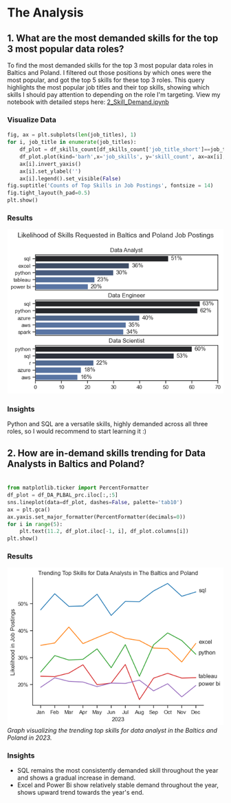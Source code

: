 # The Analysis
## 1. What are the most demanded skills for the top 3 most popular data roles?
To find the most demanded skills for the top 3 most popular data roles in Baltics and Poland. I filtered out those positions by which ones were the most popular, and got the top 5 skills for these top 3 roles. This query highlights the most popular job titles and their top skills, showing which skills I should pay attention to depending on the role I'm targeting.
View my notebook with detailed steps here:
[2_Skill_Demand.ipynb](https://github.com/OlegNowikov/Python_Data_Project/blob/main/3_Project/2_Skill_Demand.ipynb)
### Visualize Data
```Python
fig, ax = plt.subplots(len(job_titles), 1)
for i, job_title in enumerate(job_titles):
    df_plot = df_skills_count[df_skills_count['job_title_short']==job_title].head(5)
    df_plot.plot(kind='barh',x='job_skills', y='skill_count', ax=ax[i], title=job_title)
    ax[i].invert_yaxis()
    ax[i].set_ylabel('')
    ax[i].legend().set_visible(False)
fig.suptitle('Counts of Top Skills in Job Postings', fontsize = 14)
fig.tight_layout(h_pad=0.5)
plt.show()
```
### Results

![Visualization of Top Skills for Data roles](3_Project\Images\bp_skill_demand_all_roles.png)

### Insights
Python and SQL are a versatile skills, highly demanded across all three roles, so I would recommend to start learning it :)

## 2. How are in-demand skills trending for Data Analysts in Baltics and Poland?
```python

from matplotlib.ticker import PercentFormatter
df_plot = df_DA_PLBAL_prc.iloc[:,:5]
sns.lineplot(data=df_plot, dashes=False, palette='tab10')
ax = plt.gca()
ax.yaxis.set_major_formatter(PercentFormatter(decimals=0))
for i in range(5):
    plt.text(11.2, df_plot.iloc[-1, i], df_plot.columns[i])
plt.show()

```
### Results

![Trending Top Skills for Data Analysts in the Baltics and Poland](3_Project\Images\Skills_in_demand_2023.png)
*Graph visualizing the trending top skills for data analyst in the Baltics and Poland in 2023.*

### Insights

- SQL remains the most consistently demanded skill throughout the year and shows a gradual increase in demand.
- Excel and Power Bi show relatively stable demand throughout the year, shows upward trend towards the year's end.
